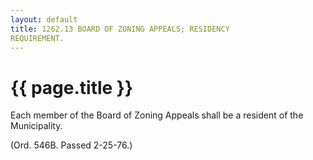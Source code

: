 ```yaml
---
layout: default 
title: 1262.13 BOARD OF ZONING APPEALS; RESIDENCY
REQUIREMENT.
---
```


{{ page.title }}
================

Each member of the Board of Zoning Appeals shall be a resident of the
Municipality.

(Ord. 546B. Passed 2-25-76.)
